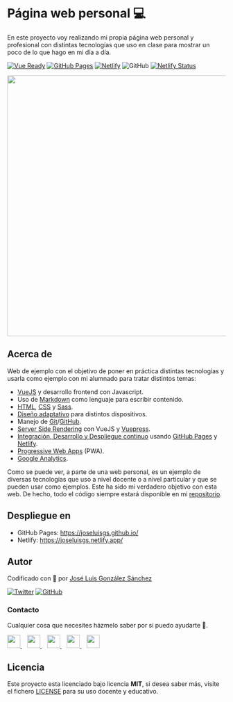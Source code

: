 # Página web personal 💻 

En este proyecto voy realizando mi propia página web personal y profesional con distintas tecnologías que uso en clase para mostrar un poco de lo que hago en mi día a día.

[![Vue Ready](https://img.shields.io/badge/Vue.js-%20Ready-%2342b983)](https://es.vuejs.org/)
[![GitHub Pages](https://img.shields.io/badge/GitHub%20Pages-%20Ready-blueviolet)](https://joseluisgs.github.io/)
[![Netlify](https://img.shields.io/badge/Netlify-Ready-blue)](https://joseluisgs.netlify.app/)
![GitHub](https://img.shields.io/github/last-commit/joseluisgs/joseluisgs.github.io)
[![Netlify Status](https://api.netlify.com/api/v1/badges/d7762340-8fb6-4969-bcb1-7df846aa8a9c/deploy-status)](https://app.netlify.com/sites/joseluisgs/deploys)

<p align="center">
  <a href="https://joseluisgs.github.io/" target="_blank"><img src="https://i.imgur.com/VeY0WQr.png" 
  width='600px' borderRadius='1rem' boxShadow = '0 5px 18px rgba(0,0,0,0.3)'></a>
</p>

## Acerca de

Web de ejemplo con el objetivo de poner en práctica distintas tecnologías y usarla como ejemplo con mi alumnado para tratar distintos temas: 
- [VueJS](https://vuejs.org/) y desarrollo frontend con Javascript.
- Uso de [Markdown](https://markdown.es/) como lenguaje para escribir contenido.
- [HTML](https://developer.mozilla.org/es/docs/Web/HTML), [CSS](https://developer.mozilla.org/es/docs/Web/CSS) y [Sass](https://sass-lang.com/).
- [Diseño adaptativo](https://www.aeuroweb.com/que-es-diseno-responsive/) para distintos dispositivos.
- Manejo de [Git](https://git-scm.com/)/[GitHub](https://github.com/).
- [Server Side Rendering](https://ssr.vuejs.org/) con VueJS y [Vuepress](https://vuepress.vuejs.org/).
- [Integración, Desarrollo y Despliegue continuo](https://www.viewnext.com/integracion-continua/) usando [GitHub Pages](https://pages.github.com/) y [Netlify](https://www.netlify.com/).
- [Progressive Web Apps](https://developer.mozilla.org/es/docs/Web/Progressive_web_apps) (PWA).
- [Google Analytics](https://www.ciudadano2cero.com/que-es-google-analytics/).

Como se puede ver, a parte de una web personal, es un ejemplo de diversas tecnologías que uso a nivel docente o a nivel particular y que se pueden usar como ejemplos. Este ha sido mi verdadero objetivo con esta web. De hecho, todo el código siempre estará disponible en mi [repositorio](https://github.com/joseluisgs).

## Despliegue en
- GitHub Pages: https://joseluisgs.github.io/
- Netlify: https://joseluisgs.netlify.app/

## Autor

Codificado con :sparkling_heart: por [José Luis González Sánchez](https://twitter.com/joseluisgonsan)

[![Twitter](https://img.shields.io/twitter/follow/joseluisgonsan?style=social)](https://twitter.com/joseluisgonsan)
[![GitHub](https://img.shields.io/github/followers/joseluisgs?style=social)](https://github.com/joseluisgs)

### Contacto
<p>
  Cualquier cosa que necesites házmelo saber por si puedo ayudarte 💬.
</p>
<p>
 <a href="https://joseluisgs.github.io/" target="_blank">
        <img src="https://joseluisgs.github.io/img/favicon.png" 
    height="30">
    </a>  &nbsp;&nbsp;
    <a href="https://github.com/joseluisgs" target="_blank">
        <img src="https://cdn.iconscout.com/icon/free/png-256/github-153-675523.png" 
    height="30">
    </a> &nbsp;&nbsp;
        <a href="https://twitter.com/joseluisgonsan" target="_blank">
        <img src="https://i.imgur.com/U4Uiaef.png" 
    height="30">
    </a> &nbsp;&nbsp;
    <a href="https://www.linkedin.com/in/joseluisgonsan" target="_blank">
        <img src="https://upload.wikimedia.org/wikipedia/commons/thumb/c/ca/LinkedIn_logo_initials.png/768px-LinkedIn_logo_initials.png" 
    height="30">
    </a>  &nbsp;&nbsp;
    <a href="https://discordapp.com/users/joseluisgs#3560" target="_blank">
        <img src="https://logodownload.org/wp-content/uploads/2017/11/discord-logo-4-1.png" 
    height="30">
    </a>
</p>

## Licencia

Este proyecto esta licenciado bajo licencia **MIT**, si desea saber más, visite el fichero
[LICENSE](./LICENSE) para su uso docente y educativo.